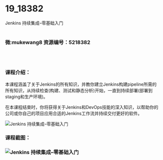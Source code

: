 # 19_18382
Jenkins 持续集成–零基础入门
<br/></br>
<h3>微:mukewang8 资源编号：5218382</h3>
<br/></br>
<h3>课程介绍：</h3>
<p>本课程涵盖了关于<a title="查看与 Jenkins 相关的文章" target="_blank">Jenkins</a>的所有知识，并教你建立Jenkins构建pipeline所需的所有知识，从持续检查(构建、测试和静态分析)开始，一直到持续部署(部署到staging和生产环境)。</p>
<p>在本课程结束时，你将获得关于Jenkins和DevOps技能的深入知识，以帮助你的公司或你自己的项目应用合适的Jenkins工作流并持续交付更好的软件。</p>
<p><img src="https://www.ko996.com/wp-content/uploads/img/2021/02/1-35.png" alt="Jenkins 持续集成–零基础入门"></p>
<div class="info-desc">
<h3>课程截图：</h3>
<h3><img src="https://www.ko996.com/wp-content/uploads/img/2021/02/2-38.png" alt="Jenkins 持续集成–零基础入门"></h3>


			
</div>
